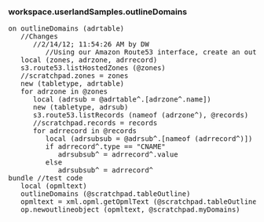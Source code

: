 ### workspace.userlandSamples.outlineDomains
<pre>
on outlineDomains (adrtable)
   //Changes
      //2/14/12; 11:54:26 AM by DW
         //Using our Amazon Route53 interface, create an outline with your domains at the top level, and underneath them, the records in each domain. I needed this to help me locate all the cnames that point to a domain that I need to move. How sweet to finally have a programmable DNS.
   local (zones, adrzone, adrrecord)
   s3.route53.listHostedZones (@zones)
   //scratchpad.zones = zones
   new (tabletype, adrtable)
   for adrzone in @zones
      local (adrsub = @adrtable^.[adrzone^.name])
      new (tabletype, adrsub)
      s3.route53.listRecords (nameof (adrzone^), @records)
      //scratchpad.records = records
      for adrrecord in @records
         local (adrsubsub = @adrsub^.[nameof (adrrecord^)])
         if adrrecord^.type == "CNAME"
            adrsubsub^ = adrrecord^.value
         else
            adrsubsub^ = adrrecord^
bundle //test code
   local (opmltext)
   outlineDomains (@scratchpad.tableOutline)
   opmltext = xml.opml.getOpmlText (@scratchpad.tableOutline, "My Domains and CNAMEs", valueName:"cname")
   op.newoutlineobject (opmltext, @scratchpad.myDomains)

</pre>
